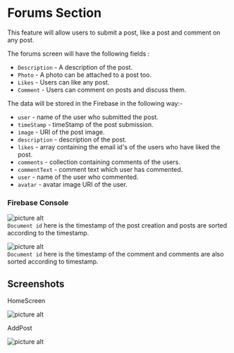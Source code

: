 # Forums Section

This feature will allow users to submit a post, like a post and comment on any post.  

The forums screen will have the following fields :  
- ```Description``` - A description of the post.
- ```Photo``` - A photo can be attached to a post too.
- ```Likes``` - Users can like any post.
- ```Comment``` - Users can comment on posts and discuss them.

The data will be stored in the Firebase in the following way:-
- ```user``` - name of the user who submitted the post.
- ```timeStamp``` - timeStamp of the post submission.
- ```image``` - URI of the post image.
- ```description``` - description of the post.
- ```likes``` - array containing the email id's of the users who have liked the post.
- ```comments``` - collection containing comments of the users.
- ```commentText``` - comment text which user has commented.
- ```user``` - name of the user who commented.
- ```avatar``` - avatar image URI of the user.

### Firebase Console  

![picture alt](https://user-images.githubusercontent.com/43493203/77234779-20c2cf00-6bd7-11ea-923f-daf5125b78b3.png "Title is optional")  
```Document id``` here is the timestamp of the post creation and posts are sorted according to the timestamp.  

![picture alt](https://user-images.githubusercontent.com/43493203/78218248-1956cc00-74db-11ea-8a6e-43c9d0c3306c.png "Title is optional")  
```Document id``` here is the timestamp of the comment and comments are also sorted according to timestamp.


## Screenshots

HomeScreen  

![picture alt](https://user-images.githubusercontent.com/43493203/77234623-e99fee00-6bd5-11ea-9cad-d1a3583cba03.png "Title is optional")  

AddPost  

![picture alt](https://user-images.githubusercontent.com/43493203/77169407-71570100-6adf-11ea-886f-46a1ff76d173.png "Title is optional") 
